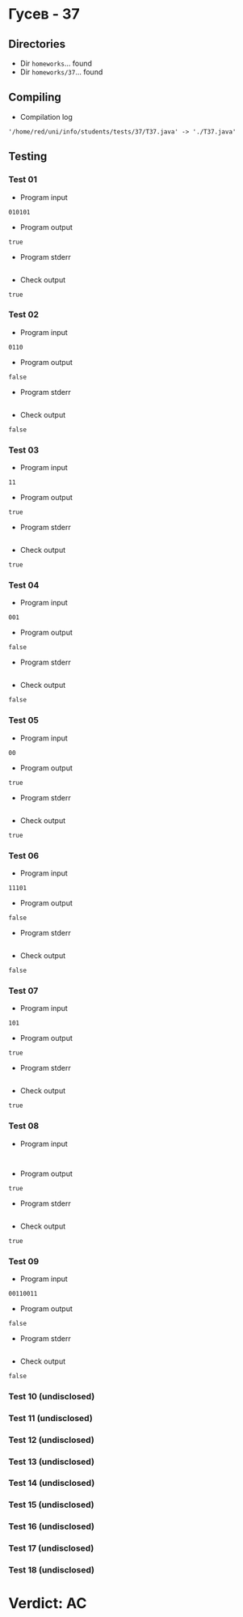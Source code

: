 # Гусев - 37
## Directories
- Dir `homeworks`... found
- Dir `homeworks/37`... found
## Compiling
- Compilation log
```
'/home/red/uni/info/students/tests/37/T37.java' -> './T37.java'

```
## Testing
### Test 01
- Program input
```
010101

```
- Program output
```
true

```
- Program stderr
```

```
- Check output
```
true

```
### Test 02
- Program input
```
0110

```
- Program output
```
false

```
- Program stderr
```

```
- Check output
```
false

```
### Test 03
- Program input
```
11

```
- Program output
```
true

```
- Program stderr
```

```
- Check output
```
true

```
### Test 04
- Program input
```
001

```
- Program output
```
false

```
- Program stderr
```

```
- Check output
```
false

```
### Test 05
- Program input
```
00

```
- Program output
```
true

```
- Program stderr
```

```
- Check output
```
true

```
### Test 06
- Program input
```
11101

```
- Program output
```
false

```
- Program stderr
```

```
- Check output
```
false

```
### Test 07
- Program input
```
101

```
- Program output
```
true

```
- Program stderr
```

```
- Check output
```
true

```
### Test 08
- Program input
```


```
- Program output
```
true

```
- Program stderr
```

```
- Check output
```
true

```
### Test 09
- Program input
```
00110011

```
- Program output
```
false

```
- Program stderr
```

```
- Check output
```
false

```
### Test 10 (undisclosed)
### Test 11 (undisclosed)
### Test 12 (undisclosed)
### Test 13 (undisclosed)
### Test 14 (undisclosed)
### Test 15 (undisclosed)
### Test 16 (undisclosed)
### Test 17 (undisclosed)
### Test 18 (undisclosed)
# Verdict: AC
